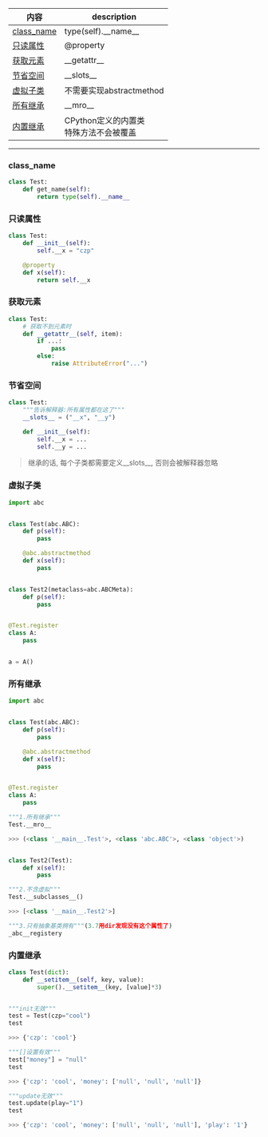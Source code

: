 内容|description
---|---
[class_name](#class_name)|type(self).\_\_name\_\_
[只读属性](#只读属性)|@property
[获取元素](#获取元素)|\_\_getattr\_\_
[节省空间](#节省空间)|\_\_slots\_\_
[虚拟子类](#虚拟子类)|不需要实现abstractmethod
[所有继承](#所有继承)|\_\_mro\_\_
[内置继承](#内置继承)|CPython定义的内置类<br>特殊方法不会被覆盖

---

### class_name
```python
class Test:
    def get_name(self):
        return type(self).__name__
```

### 只读属性
```python
class Test:
    def __init__(self):
        self.__x = "czp"

    @property
    def x(self):
        return self.__x
```

### 获取元素
```python
class Test:
    # 获取不到元素时
    def __getattr__(self, item):
        if ...:
            pass
        else:
            raise AttributeError("...")
```

### 节省空间
```python
class Test:
    """告诉解释器:所有属性都在这了"""
    __slots__ = ("__x", "__y")

    def __init__(self):
        self.__x = ...
        self.__y = ...
```

> 继承的话, 每个子类都需要定义\_\_slots\_\_, 否则会被解释器忽略

### 虚拟子类
```python
import abc


class Test(abc.ABC):
    def p(self):
        pass

    @abc.abstractmethod
    def x(self):
        pass


class Test2(metaclass=abc.ABCMeta):
    def p(self):
        pass


@Test.register
class A:
    pass


a = A()
```

### 所有继承
```python
import abc


class Test(abc.ABC):
    def p(self):
        pass

    @abc.abstractmethod
    def x(self):
        pass


@Test.register
class A:
    pass

"""1.所有继承"""
Test.__mro__

>>> (<class '__main__.Test'>, <class 'abc.ABC'>, <class 'object'>)


class Test2(Test):
    def x(self):
        pass

"""2.不含虚拟"""
Test.__subclasses__()

>>> [<class '__main__.Test2'>]

"""3.只有抽象基类拥有"""(3.7用dir发现没有这个属性了)
_abc__registery
```

### 内置继承
```python
class Test(dict):
    def __setitem__(self, key, value):
        super().__setitem__(key, [value]*3)


"""init无效"""
test = Test(czp="cool")
test

>>> {'czp': 'cool'}

"""[]设置有效"""
test["money"] = "null"
test

>>> {'czp': 'cool', 'money': ['null', 'null', 'null']}

"""update无效"""
test.update(play="1")
test

>>> {'czp': 'cool', 'money': ['null', 'null', 'null'], 'play': '1'}
```
